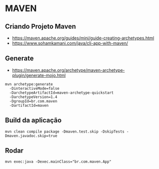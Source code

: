 # MAVEN

## Criando Projeto Maven
- https://maven.apache.org/guides/mini/guide-creating-archetypes.html
- https://www.sohamkamani.com/java/cli-app-with-maven/

## Generate
- https://maven.apache.org/archetype/maven-archetype-plugin/generate-mojo.html

```shell
mvn archetype:generate                                  
  -DinteractiveMode=false                               
  -DarchetypeArtifactId=maven-archetype-quickstart      
  -DarchetypeVersion=1.4                                
  -DgroupId=br.com.maven                          
  -DartifactId=maven 
```

## Build da aplicação
```shell
mvn clean compile package -Dmaven.test.skip -DskipTests -Dmaven.javadoc.skip=true 
```

## Rodar
```shell
mvn exec:java -Dexec.mainClass="br.com.maven.App" 
```
